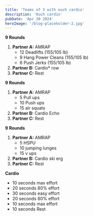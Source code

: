 ```yaml
---
title: 'Teams of 3 with ouch cardio'
description: 'Ouch cardio'
pubDate: 'Apr 30 2024'
heroImage: '/blog-placeholder-2.jpg'
---
```

**9 Rounds**
1. **Partner A:**  ​AMRAP
   - 12 Deadlifts (155/105 lb)
   - 9 Hang Power Cleans (155/105 lb)
   - 6 Push Jerks (155/105 lb)
3. **Partner B:** Cardio* row 
4. **Partner C:** Rest

**9 Rounds**
1. **Partner A:** AMRAP
	- 5 Pull ups
	- 10 Push ups
	- 15 air squats 
1. **Partner B:** Cardio Echo 
2. **Partner C:** Rest

**9 Rounds**
1. **Partner A:** AMRAP
   - 5 HSPU
   - 10 jumping lunges
   - 15 v ups
2. **Partner B:** Cardio ski erg
3. **Partner C:** Rest

**Cardio**
- 10 seconds max effort
- 20 seconds 80% effort 
- 30 seconds easy effort 
- 20 seconds 80% effort 
- 10 seconds max effort
- 10 seconds Rest
